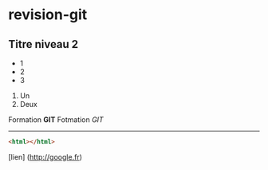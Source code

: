 # revision-git

## Titre niveau 2

+ 1
+ 2
+ 3

1. Un
2. Deux

Formation **GIT**
Fotmation *GIT*

---

```html
<html></html>
```

[lien] (http://google.fr)




